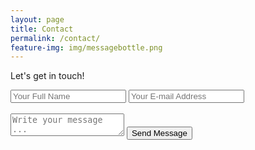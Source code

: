 ```yaml
---
layout: page
title: Contact
permalink: /contact/
feature-img: img/messagebottle.png
---
```


Let's get in touch!

<form action="https://getsimpleform.com/messages?form_api_token=58a9dd998b9b391a01a9bb31be7dd0ee" method="post">
  <!-- the redirect_to is optional, the form will redirect to the referrer on submission -->
  <input type='hidden' name='redirect_to' value='http://bumgardnera07.github.io/thank-you/' />
  <input type='text' name='name' placeholder='Your Full Name' />
  <input type='email' name='email' placeholder='Your E-mail Address' /><br><br>
  <textarea name='message' placeholder='Write your message ...'></textarea>
  <input type='submit' value='Send Message' />
</form>
